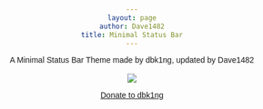 ```yaml
---
layout: page
author: Dave1482
title: Minimal Status Bar
---
```

<body style="font-family: Arial, Helvetica, sans-serif; text-align: center;">
A Minimal Status Bar Theme made by dbk1ng, updated by Dave1482
<br>
<br>
<a href="https://www.paypal.me/dbk1ng"><img class="icon" src="http://dbk1ng.github.io/assets/icons/paypal.png"><div><div><label><p>Donate to dbk1ng</p></label></div></div></a>
</body>
